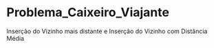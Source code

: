 # Problema_Caixeiro_Viajante
 
 Inserção do Vizinho mais distante e Inserção do Vizinho com Distância Média
